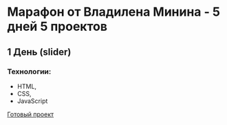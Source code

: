 # Марафон от Владилена Минина - 5 дней 5 проектов
## 1 День (slider)
### Технологии:
 - HTML,
 - CSS,
 - JavaScript
 
[Готовый проект](https://n1ckwhite.github.io/5day-5projects-1day/)
